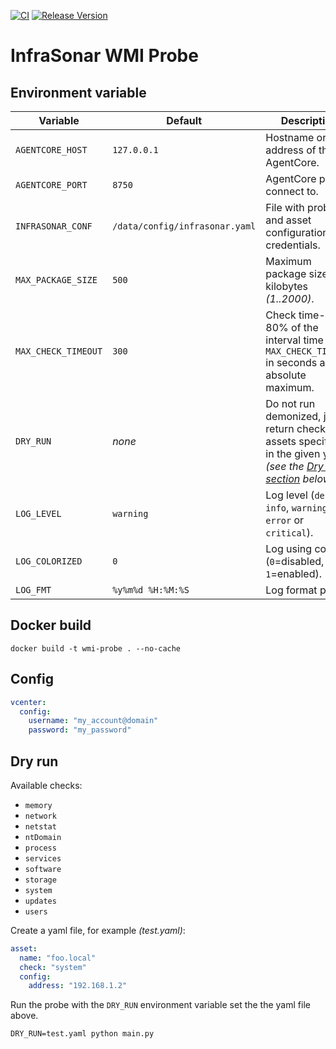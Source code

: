 [![CI](https://github.com/infrasonar/wmi-probe/workflows/CI/badge.svg)](https://github.com/infrasonar/wmi-probe/actions)
[![Release Version](https://img.shields.io/github/release/infrasonar/wmi-probe)](https://github.com/infrasonar/wmi-probe/releases)

# InfraSonar WMI Probe

## Environment variable

Variable            | Default                        | Description
------------------- | ------------------------------ | ------------
`AGENTCORE_HOST`    | `127.0.0.1`                    | Hostname or Ip address of the AgentCore.
`AGENTCORE_PORT`    | `8750`                         | AgentCore port to connect to.
`INFRASONAR_CONF`   | `/data/config/infrasonar.yaml` | File with probe and asset configuration like credentials.
`MAX_PACKAGE_SIZE`  | `500`                          | Maximum package size in kilobytes _(1..2000)_.
`MAX_CHECK_TIMEOUT` | `300`                          | Check time-out is 80% of the interval time with `MAX_CHECK_TIMEOUT` in seconds as absolute maximum.
`DRY_RUN`           | _none_                         | Do not run demonized, just return checks and assets specified in the given yaml _(see the [Dry run section](#dry-run) below)_.
`LOG_LEVEL`         | `warning`                      | Log level (`debug`, `info`, `warning`, `error` or `critical`).
`LOG_COLORIZED`     | `0`                            | Log using colors (`0`=disabled, `1`=enabled).
`LOG_FMT`           | `%y%m%d %H:%M:%S`              | Log format prefix.

## Docker build

```
docker build -t wmi-probe . --no-cache
```

## Config

```yaml
vcenter:
  config:
    username: "my_account@domain"
    password: "my_password"
```

## Dry run

Available checks:
- `memory`
- `network`
- `netstat`
- `ntDomain`
- `process`
- `services`
- `software`
- `storage`
- `system`
- `updates`
- `users`

Create a yaml file, for example _(test.yaml)_:

```yaml
asset:
  name: "foo.local"
  check: "system"
  config:
    address: "192.168.1.2"
```

Run the probe with the `DRY_RUN` environment variable set the the yaml file above.

```
DRY_RUN=test.yaml python main.py
```

